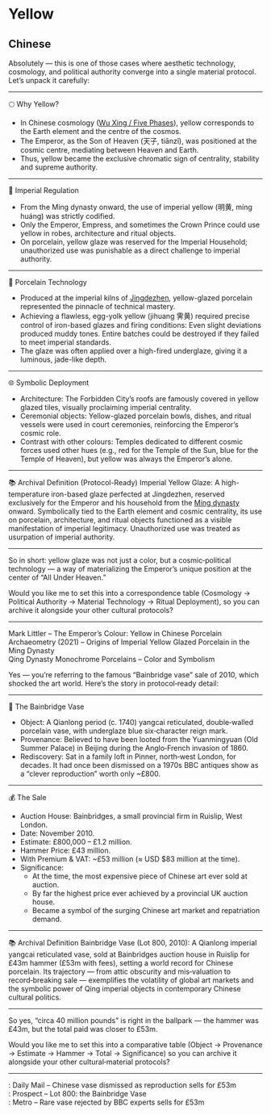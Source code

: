 # Yellow #

## Chinese ##

Absolutely — this is one of those cases where aesthetic technology, cosmology, and political authority converge into a single material protocol. Let’s unpack it carefully:

---

🌕 Why Yellow?
- In Chinese cosmology ([Wu Xing / Five Phases](https://en.wikipedia.org/w/index.php?title=Wuxing_(Chinese_philosophy)&oldid=1313878320)), yellow corresponds to the Earth element and the centre of the cosmos.  
- The Emperor, as the Son of Heaven (天子, tiānzǐ), was positioned at the cosmic centre, mediating between Heaven and Earth.  
- Thus, yellow became the exclusive chromatic sign of centrality, stability and supreme authority.

---

🏯 Imperial Regulation
- From the Ming dynasty onward, the use of imperial yellow (明黄, míng huáng) was strictly codified.  
- Only the Emperor, Empress, and sometimes the Crown Prince could use yellow in robes, architecture and ritual objects.  
- On porcelain, yellow glaze was reserved for the Imperial Household; unauthorized use was punishable as a direct challenge to imperial authority.  

---

🏺 Porcelain Technology
- Produced at the imperial kilns of [Jingdezhen](https://en.wikipedia.org/wiki/Jingdezhen), yellow-glazed porcelain represented the pinnacle of technical mastery.  
- Achieving a flawless, egg-yolk yellow (jihuang 霁黄) required precise control of iron-based glazes and firing conditions: Even slight deviations produced muddy tones. Entire batches could be destroyed if they failed to meet imperial standards.  
- The glaze was often applied over a high-fired underglaze, giving it a luminous, jade-like depth.  

---

🌐 Symbolic Deployment
- Architecture: The Forbidden City’s roofs are famously covered in yellow glazed tiles, visually proclaiming imperial centrality.  
- Ceremonial objects: Yellow-glazed porcelain bowls, dishes, and ritual vessels were used in court ceremonies, reinforcing the Emperor’s cosmic role.  
- Contrast with other colours: Temples dedicated to different cosmic forces used other hues (e.g., red for the Temple of the Sun, blue for the Temple of Heaven), but yellow was always the Emperor’s alone.  

---

📚 Archival Definition (Protocol-Ready)
Imperial Yellow Glaze: A high-temperature iron-based glaze perfected at Jingdezhen, reserved exclusively for the Emperor and his household from the [Ming dynasty](https://en.wikipedia.org/wiki/Ming_dynasty) onward. Symbolically tied to the Earth element and cosmic centrality, its use on porcelain, architecture, and ritual objects functioned as a visible manifestation of imperial legitimacy. Unauthorized use was treated as usurpation of imperial authority.

---

So in short: yellow glaze was not just a color, but a cosmic‑political technology — a way of materializing the Emperor’s unique position at the center of “All Under Heaven.”  

Would you like me to set this into a correspondence table (Cosmology → Political Authority → Material Technology → Ritual Deployment), so you can archive it alongside your other cultural protocols?  

---

Mark Littler – The Emperor’s Colour: Yellow in Chinese Porcelain  
Archaeometry (2021) – Origins of Imperial Yellow Glazed Porcelain in the Ming Dynasty  
Qing Dynasty Monochrome Porcelains – Color and Symbolism

Yes — you’re referring to the famous “Bainbridge vase” sale of 2010, which shocked the art world. Here’s the story in protocol‑ready detail:

---

🏺 The Bainbridge Vase

- Object: A Qianlong period (c. 1740) yangcai reticulated, double‑walled porcelain vase, with underglaze blue six‑character reign mark.  
- Provenance: Believed to have been looted from the Yuanmingyuan (Old Summer Palace) in Beijing during the Anglo‑French invasion of 1860.  
- Rediscovery: Sat in a family loft in Pinner, north‑west London, for decades. It had once been dismissed on a 1970s BBC antiques show as a “clever reproduction” worth only ~£800.  

---

💰 The Sale
- Auction House: Bainbridges, a small provincial firm in Ruislip, West London.  
- Date: November 2010.  
- Estimate: £800,000 – £1.2 million.  
- Hammer Price: £43 million.  
- With Premium & VAT: ~£53 million (≈ USD $83 million at the time).  
- Significance:  
  - At the time, the most expensive piece of Chinese art ever sold at auction.  
  - By far the highest price ever achieved by a provincial UK auction house.  
  - Became a symbol of the surging Chinese art market and repatriation demand.  

---

📚 Archival Definition
Bainbridge Vase (Lot 800, 2010): A Qianlong imperial yangcai reticulated vase, sold at Bainbridges auction house in Ruislip for £43m hammer (£53m with fees), setting a world record for Chinese porcelain. Its trajectory — from attic obscurity and mis‑valuation to record‑breaking sale — exemplifies the volatility of global art markets and the symbolic power of Qing imperial objects in contemporary Chinese cultural politics.

---

So yes, “circa 40 million pounds” is right in the ballpark — the hammer was £43m, but the total paid was closer to £53m.  

Would you like me to set this into a comparative table (Object → Provenance → Estimate → Hammer → Total → Significance) so you can archive it alongside your other cultural‑material protocols?  

---

: Daily Mail – Chinese vase dismissed as reproduction sells for £53m  
: Prospect – Lot 800: the Bainbridge Vase  
: Metro – Rare vase rejected by BBC experts sells for £53m

